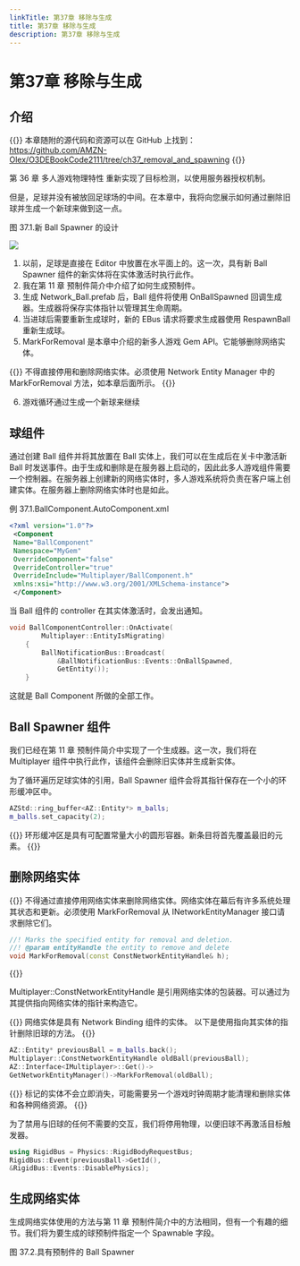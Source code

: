 ```yaml
---
linkTitle: 第37章 移除与生成
title: 第37章 移除与生成
description: 第37章 移除与生成
---
```

# 第37章 移除与生成
## 介绍

{{<note>}}
本章随附的源代码和资源可以在 GitHub 上找到：
https://github.com/AMZN-Olex/O3DEBookCode2111/tree/ch37_removal_and_spawning
{{</note>}}

第 36 章 多人游戏物理特性 重新实现了目标检测，以使用服务器授权机制。

但是，足球并没有被放回足球场的中间。在本章中，我将向您展示如何通过删除旧球并生成一个新球来做到这一点。

图 37.1.新 Ball Spawner 的设计

![](/images/learning-guide/tutorials/o3de-book/Part11/o3de_book_11_18.PNG)

1. 以前，足球是直接在 Editor 中放置在水平面上的。这一次，具有新 Ball Spawner 组件的新实体将在实体激活时执行此作。
2. 我在第 11 章 预制件简介中介绍了如何生成预制件。
3. 生成 Network_Ball.prefab 后，Ball 组件将使用 OnBallSpawned 回调生成器。生成器将保存实体指针以管理其生命周期。
4. 当进球后需要重新生成球时，新的 EBus 请求将要求生成器使用 RespawnBall 重新生成球。
5. MarkForRemoval 是本章中介绍的新多人游戏 Gem API。它能够删除网络实体。

{{<note>}}
不得直接停用和删除网络实体。必须使用 Network Entity Manager 中的 MarkForRemoval 方法，如本章后面所示。
{{</note>}}

6. 游戏循环通过生成一个新球来继续

## 球组件
通过创建 Ball 组件并将其放置在 Ball 实体上，我们可以在生成后在关卡中激活新 Ball 时发送事件。由于生成和删除是在服务器上启动的，因此此多人游戏组件需要一个控制器。在服务器上创建新的网络实体时，多人游戏系统将负责在客户端上创建实体。在服务器上删除网络实体时也是如此。

例 37.1.BallComponent.AutoComponent.xml
```xml
<?xml version="1.0"?>
 <Component
 Name="BallComponent"
 Namespace="MyGem"
 OverrideComponent="false"
 OverrideController="true"
 OverrideInclude="Multiplayer/BallComponent.h"
 xmlns:xsi="http://www.w3.org/2001/XMLSchema-instance">
 </Component>
```
当 Ball 组件的 controller 在其实体激活时，会发出通知。
```c++
void BallComponentController::OnActivate(
        Multiplayer::EntityIsMigrating)
    {
        BallNotificationBus::Broadcast(
            &BallNotificationBus::Events::OnBallSpawned,
            GetEntity());
    }
```
这就是 Ball Component 所做的全部工作。

##  Ball Spawner 组件
我们已经在第 11 章 预制件简介中实现了一个生成器。这一次，我们将在 Multiplayer 组件中执行此作，该组件会删除旧实体并生成新实体。

为了循环遍历足球实体的引用，Ball Spawner 组件会将其指针保存在一个小的环形缓冲区中。

```c++
AZStd::ring_buffer<AZ::Entity*> m_balls;
m_balls.set_capacity(2);
```

{{<tip>}}
环形缓冲区是具有可配置常量大小的圆形容器。新条目将首先覆盖最旧的元素。
{{</tip>}}

## 删除网络实体

{{<tip>}}
不得通过直接停用网络实体来删除网络实体。网络实体在幕后有许多系统处理其状态和更新。必须使用 MarkForRemoval 从 INetworkEntityManager 接口请求删除它们。
```c++
//! Marks the specified entity for removal and deletion.
//! @param entityHandle the entity to remove and delete
void MarkForRemoval(const ConstNetworkEntityHandle& h);
```
{{</tip>}}

Multiplayer::ConstNetworkEntityHandle 是引用网络实体的包装器。可以通过为其提供指向网络实体的指针来构造它。

{{<note>}}
网络实体是具有 Network Binding 组件的实体。
以下是使用指向其实体的指针删除旧球的方法。
{{</note>}}
```c++
AZ::Entity* previousBall = m_balls.back();
Multiplayer::ConstNetworkEntityHandle oldBall(previousBall);
AZ::Interface<IMultiplayer>::Get()->
GetNetworkEntityManager()->MarkForRemoval(oldBall);
```

{{<note>}}
标记的实体不会立即消失，可能需要另一个游戏时钟周期才能清理和删除实体和各种网络资源。
{{</note>}}

为了禁用与旧球的任何不需要的交互，我们将停用物理，以便旧球不再激活目标触发器。
```c++
using RigidBus = Physics::RigidBodyRequestBus;
RigidBus::Event(previousBall->GetId(),
&RigidBus::Events::DisablePhysics);
```

## 生成网络实体
生成网络实体使用的方法与第 11 章 预制件简介中的方法相同，但有一个有趣的细节。我们将为要生成的球预制件指定一个 Spawnable 字段。

图 37.2.具有预制件的 Ball Spawner


















